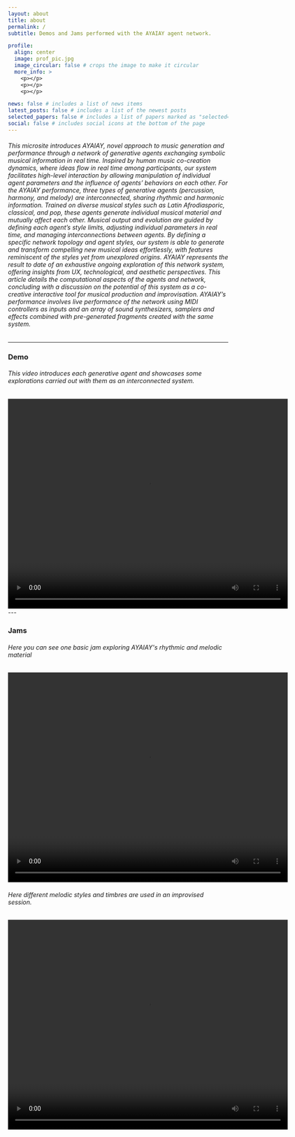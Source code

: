 ```yaml
---
layout: about
title: about
permalink: /
subtitle: Demos and Jams performed with the AYAIAY agent network.

profile:
  align: center
  image: prof_pic.jpg
  image_circular: false # crops the image to make it circular
  more_info: >
    <p></p>
    <p></p>
    <p></p>

news: false # includes a list of news items
latest_posts: false # includes a list of the newest posts
selected_papers: false # includes a list of papers marked as "selected={true}"
social: false # includes social icons at the bottom of the page
---
```

###### This microsite introduces AYAIAY,  novel approach to music generation and performance through a network of generative agents exchanging symbolic musical information in real time. Inspired by human music co-creation dynamics, where ideas flow in real time among participants, our system facilitates high-level interaction by allowing manipulation of individual agent parameters and the influence of agents’ behaviors on each other. For the AYAIAY performance, three types of generative agents (percussion, harmony, and melody) are interconnected, sharing rhythmic and harmonic information. Trained on diverse musical styles such as Latin Afrodiasporic, classical, and pop, these agents generate individual musical material and mutually affect each other. Musical output and evolution are guided by defining each agent’s style limits, adjusting individual parameters in real time, and managing interconnections between agents. By defining a specific network topology and agent styles, our system is able to generate and transform compelling new musical ideas effortlessly, with features reminiscent of the styles yet from unexplored origins. AYAIAY represents the result to date of an exhaustive ongoing exploration of this network system, offering insights from UX, technological, and aesthetic perspectives. This article details the computational aspects of the agents and network, concluding with a discussion on the potential of this system as a co-creative interactive tool for musical production and improvisation. AYAIAY’s performance involves live performance of the network using MIDI controllers as inputs and an array of sound synthesizers, samplers and effects combined with pre-generated fragments created with the same system.
---
### Demo
###### This video introduces each generative agent and showcases some explorations carried out with them as an interconnected system.
<video width="640" height="480" controls>
  <source src="/assets/video/ayaiay_demo_voiceover_640_comp.mp4" type="video/mp4">
  Your browser does not support the video tag.
</video>
---

### Jams
###### Here you can see one basic jam exploring AYAIAY's rhythmic and melodic material
<video width="640" height="480" controls>
  <source src="/assets/video/ayaiay3_full_jam_comp.mp4" type="video/mp4">
  Your browser does not support the video tag.
</video>

###### Here different melodic styles and timbres are used in an improvised session.
<video width="640" height="480" controls>
  <source src="/assets/video/ayaiay_6_comp.mp4" type="video/mp4">
  Your browser does not support the video tag.
</video>



